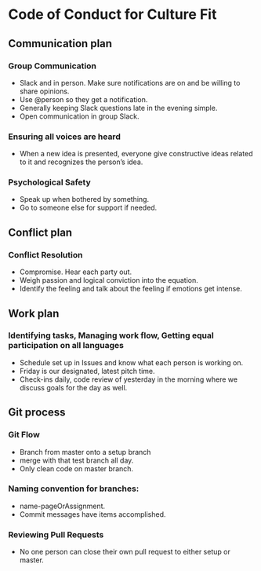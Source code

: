 # Code of Conduct for Culture Fit

## Communication plan
### Group Communication
* Slack and in person. Make sure notifications are on and be willing to share opinions. 
* Use @person so they get a notification. 
* Generally keeping Slack questions late in the evening simple. 
* Open communication in group Slack. 
 ### Ensuring all voices are heard
* When a new idea is presented, everyone give constructive ideas related to it and recognizes the person’s idea.
 ### Psychological Safety
* Speak up when bothered by something. 
* Go to someone else for support if needed. 

## Conflict plan
### Conflict Resolution
* Compromise. Hear each party out. 
* Weigh passion and logical conviction into the equation. 
* Identify the feeling and talk about the feeling if emotions get intense.

## Work plan
### Identifying tasks, Managing work flow, Getting equal participation on all languages
* Schedule set up in Issues and know what each person is working on.
* Friday is our designated, latest pitch time.
* Check-ins daily, code review of yesterday in the morning where we discuss goals for the day as well.

## Git process
### Git Flow
* Branch from master onto a setup branch
* merge with that test branch all day.
* Only clean code on master branch.
### Naming convention for branches: 
* name-pageOrAssignment.
* Commit messages have items accomplished.
### Reviewing Pull Requests
* No one person can close their own pull request to either setup or master.